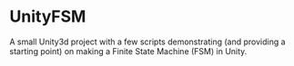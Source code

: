 # UnityFSM
A small Unity3d project with a few scripts demonstrating (and providing a starting point) on making a Finite State Machine (FSM) in Unity. 


